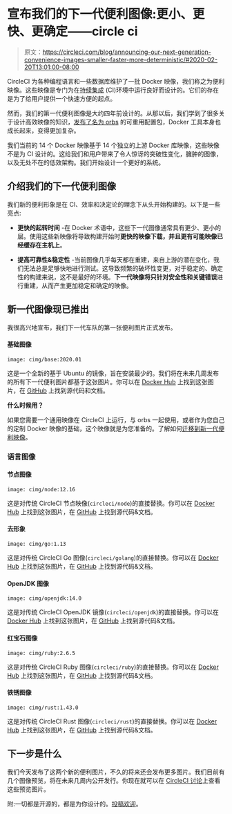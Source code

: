 # 宣布我们的下一代便利图像:更小、更快、更确定——circle ci

> 原文：<https://circleci.com/blog/announcing-our-next-generation-convenience-images-smaller-faster-more-deterministic/#2020-02-20T13:01:00-08:00>

CircleCI 为各种编程语言和一些数据库维护了一批 Docker 映像，我们称之为便利映像。这些映像是专门为在[持续集成](https://circleci.com/continuous-integration/) (CI)环境中运行良好而设计的。它们的存在是为了给用户提供一个快速方便的起点。

然而，我们的第一代便利图像是大约四年前设计的。从那以后，我们学到了很多关于设计高效映像的知识，[发布了名为 orbs](https://circleci.com/blog/announcing-orbs-technology-partner-program/) 的可重用配置包，Docker 工具本身也成长起来，变得更加复杂。

我们当前的 14 个 Docker 映像基于 14 个独立的上游 Docker 库映像，这些映像不是为 CI 设计的。这给我们和用户带来了令人惊讶的突破性变化，臃肿的图像，以及无处不在的低效架构。我们开始设计一个更好的系统。

## 介绍我们的下一代便利图像

我们新的便利形象是在 CI、效率和决定论的理念下从头开始构建的。以下是一些亮点:

*   **更快的起转时间** -在 Docker 术语中，这些下一代图像通常具有更少、更小的层。使用这些新映像将导致构建开始时**更快的映像下载，并且更有可能映像已经缓存在主机上**。

*   **提高可靠性&稳定性** -当前图像几乎每天都在重建，来自上游的潜在变化，我们无法总是足够快地进行测试。这导致频繁的破坏性变更，对于稳定的、确定性的构建来说，这不是最好的环境。**下一代映像将只针对安全性和关键错误**进行重建，从而产生更加稳定和确定的映像。

## 新一代图像现已推出

我很高兴地宣布，我们下一代车队的第一张便利图片正式发布。

#### 基础图像

```
image: cimg/base:2020.01 
```

这是一个全新的基于 Ubuntu 的镜像，旨在安装最少的。我们将在未来几周发布的所有下一代便利图片都基于这张图片。你可以在 [Docker Hub](https://hub.docker.com/r/cimg/base) 上找到这张图片，在 [GitHub](https://github.com/CircleCI-Public/cimg-base) 上找到源代码和文档。

**什么时候用？**

如果您需要一个通用映像在 CircleCI 上运行，与 orbs 一起使用，或者作为您自己的定制 Docker 映像的基础，这个映像就是为您准备的。了解如何[迁移到新一代便利映像](https://circleci.com/docs/next-gen-migration-guide/)。

### 语言图像

#### 节点图像

```
image: cimg/node:12.16 
```

这是对传统 CircleCI 节点映像(`circleci/node`)的直接替换。你可以在 [Docker Hub](https://hub.docker.com/r/cimg/node) 上找到这张图片，在 [GitHub](https://github.com/CircleCI-Public/cimg-node) 上找到源代码&文档。

#### 去形象

```
image: cimg/go:1.13 
```

这是对传统 CircleCI Go 图像(`circleci/golang`)的直接替换。你可以在 [Docker Hub](https://hub.docker.com/r/cimg/go) 上找到这张图片，在 [GitHub](https://github.com/CircleCI-Public/cimg-go) 上找到源代码&文档。

#### OpenJDK 图像

```
image: cimg/openjdk:14.0 
```

这是对传统 CircleCI OpenJDK 镜像(`circleci/openjdk`)的直接替换。你可以在 [Docker Hub](https://hub.docker.com/r/cimg/openjdk) 上找到这张图片，在 [GitHub](https://github.com/CircleCI-Public/cimg-openjdk) 上找到源代码&文档。

#### 红宝石图像

```
image: cimg/ruby:2.6.5 
```

这是对传统 CircleCI Ruby 图像(`circleci/ruby`)的直接替换。你可以在 [Docker Hub](https://hub.docker.com/r/cimg/ruby) 上找到这张图片，在 [GitHub](https://github.com/CircleCI-Public/cimg-ruby) 上找到源代码&文档。

#### 铁锈图像

```
image: cimg/rust:1.43.0 
```

这是对传统 CircleCI Rust 图像(`circleci/rust`)的直接替换。你可以在 [Docker Hub](https://hub.docker.com/r/cimg/rust) 上找到这张图片，在 [GitHub](https://github.com/CircleCI-Public/cimg-rust) 上找到源代码&文档。

## 下一步是什么

我们今天发布了这两个新的便利图片，不久的将来还会发布更多图片。我们目前有几个图像预览，将在未来几周内公开发行。你现在就可以在 [CircleCI 讨论](https://discuss.circleci.com/t/next-gen-circleci-convenience-images-public-beta/33010?u=felicianotech)上查看这些预览图片。

附:一切都是开源的，都是为你设计的。[投稿欢迎](https://github.com/CircleCI-Public/cimg-overview)。